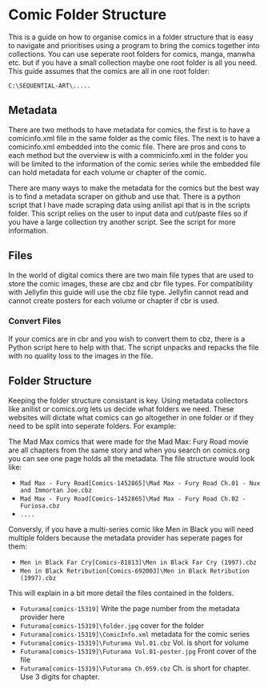 # Comic Folder Structure
This is a guide on how to organise comics in a folder structure that is easy to navigate and prioritises using a program to bring the comics together into collections. You can use seperate root folders for comics, manga, manwha etc. but if you have a small collection maybe one root folder is all you need. This guide assumes that the comics are all in one root folder:

`C:\SEQUENTIAL-ART\.....`
## Metadata
There are two methods to have metadata for comics, the first is to have a comicinfo.xml file in the same folder as the comic files. The next is to have a comicinfo.xml embedded into the comic file. There are pros and cons to each method but the overview is with a commicinfo.xml in the folder you will be limited to the information of the comic series while the embedded file can hold metadata for each volume or chapter of the comic.

There are many ways to make the metadata for the comics but the best way is to find a metadata scraper on github and use that. There is a python script that I have made scraping data using anilist api that is in the scripts folder. This script relies on the user to input data and cut/paste files so if you have a large collection try another script. See the script for more information.
## Files
In the world of digital comics there are two main file types that are used to store the comic images, these are cbz and cbr file types. For compatibility with Jellyfin this guide will use the cbz file type. Jellyfin cannot read and cannot create posters for each volume or chapter if cbr is used.
### Convert Files
If your comics are in cbr and you wish to convert them to cbz, there is a Python script here to help with that. The script unpacks and repacks the file with no quality loss to the images in the file.
## Folder Structure
Keeping the folder structure consistant is key. Using metadata collectors like anilist or comics.org lets us decide what folders we need. These websites will dictate what comics can go altogether in one folder or if they need to be split into seperate folders. For example:

The Mad Max comics that were made for the Mad Max: Fury Road movie are all chapters from the same story and when you search on comics.org you can see one page holds all the metadata. The file structure would look like:

* `Mad Max - Fury Road[Comics-1452865]\Mad Max - Fury Road Ch.01 - Nux and Immortan Joe.cbz`
* `Mad Max - Fury Road[Comics-1452865]\Mad Max - Fury Road Ch.02 - Furiosa.cbz`
* `....`

Conversly, if you have a multi-series comic like Men in Black you will need multiple folders because the metadata provider has seperate pages for them:

* `Men in Black Far Cry[Comics-81813]\Men in Black Far Cry (1997).cbz`
* `Men in Black Retribution[Comics-692003]\Men in Black Retribution (1997).cbz`

This will explain in a bit more detail the files contained in the folders.

* `Futurama[comics-15319]` Write the page number from the metadata provider here
* `Futurama[comics-15319]\folder.jpg` cover for the folder
* `Futurama[comics-15319]\ComicInfo.xml` metadata for the comic series
* `Futurama[comics-15319]\Futurama Vol.01.cbz` Vol. is short for volume
* `Futurama[comics-15319]\Futurama Vol.01-poster.jpg` Front cover of the file
* `Futurama[comics-15319]\Futurama Ch.059.cbz` Ch. is short for chapter. Use 3 digits for chapter.

